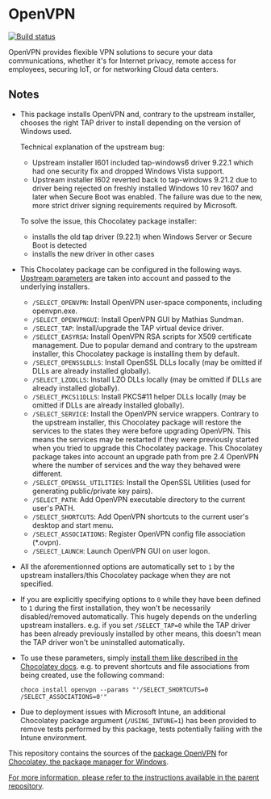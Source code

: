 # OpenVPN
[![Build status](https://ci.appveyor.com/api/projects/status/ljn8uk100etk8dcc?svg=true)](https://ci.appveyor.com/project/wget/chocolatey-package-openvpn)

OpenVPN provides flexible VPN solutions to secure your data communications, whether it's for Internet privacy, remote access for employees, securing IoT, or for networking Cloud data centers.

## Notes

* This package installs OpenVPN and, contrary to the upstream installer, chooses the right TAP driver to install depending on the version of Windows used.

  Technical explanation of the upstream bug:
  * Upstream installer I601 included tap-windows6 driver 9.22.1 which had one security fix and dropped Windows Vista support.
  * Upstream installer I602 reverted back to tap-windows 9.21.2 due to driver being rejected on freshly installed Windows 10 rev 1607 and later when Secure Boot was enabled. The failure was due to the new, more strict driver signing requirements required by Microsoft.

  To solve the issue, this Chocolatey package installer:
  * installs the old tap driver (9.22.1) when Windows Server or Secure Boot is detected
  * installs the new driver in other cases

* This Chocolatey package can be configured in the following ways. [Upstream parameters](https://github.com/OpenVPN/openvpn-build/blob/c92af79befec86f21b257b5defba0becb3d7641f/windows-nsis/openvpn.nsi#L551) are taken into account and passed to the underlying installers.

  * `/SELECT_OPENVPN`: Install OpenVPN user-space components, including openvpn.exe.
  * `/SELECT_OPENVPNGUI`: Install OpenVPN GUI by Mathias Sundman.
  * `/SELECT_TAP`: Install/upgrade the TAP virtual device driver.
  * `/SELECT_EASYRSA`: Install OpenVPN RSA scripts for X509 certificate management. Due to popular demand and contrary to the upstream installer, this Chocolatey package is installing them by default.
  * `/SELECT_OPENSSLDLLS`: Install OpenSSL DLLs locally (may be omitted if DLLs are already installed globally).
  * `/SELECT_LZODLLS`: Install LZO DLLs locally (may be omitted if DLLs are already installed globally).
  * `/SELECT_PKCS11DLLS`: Install PKCS#11 helper DLLs locally (may be omitted if DLLs are already installed globally).
  * `/SELECT_SERVICE`: Install the OpenVPN service wrappers. Contrary to the upstream installer, this Chocolatey package will restore the services to the states they were before upgrading OpenVPN. This means the services may be restarted if they were previously started when you tried to upgrade this Chocolatey package. This Chocolatey package takes into account an upgrade path from pre 2.4 OpenVPN where the number of services and the way they behaved were different.
  * `/SELECT_OPENSSL_UTILITIES`: Install the OpenSSL Utilities (used for generating public/private key pairs).
  * `/SELECT_PATH`: Add OpenVPN executable directory to the current user's PATH.
  * `/SELECT_SHORTCUTS`: Add OpenVPN shortcuts to the current user's desktop and start menu.
  * `/SELECT_ASSOCIATIONS`: Register OpenVPN config file association (*.ovpn).
  * `/SELECT_LAUNCH`: Launch OpenVPN GUI on user logon.

* All the aforementionned options are automatically set to `1` by the upstream installers/this Chocolatey package when they are not specified.

* If you are explicitly specifying options to `0` while they have been defined to `1` during the first installation, they won't be necessarily disabled/removed automatically. This hugely depends on the underling upstream installers. e.g. if you set `/SELECT_TAP=0` while the TAP driver has been already previously installed by other means, this doesn't mean the TAP driver won't be uninstalled automatically.

* To use these parameters, simply [install them like described in the Chocolatey docs](https://chocolatey.org/docs/how-to-parse-package-parameters-argument#installing-with-package-parameters). e.g. to prevent shortcuts and file associations from being created, use the following command:
  ```
  choco install openvpn --params "'/SELECT_SHORTCUTS=0 /SELECT_ASSOCIATIONS=0'"
  ```

* Due to deployment issues with Microsoft Intune, an additional Chocolatey package argument (`/USING_INTUNE=1`) has been provided to remove tests performed by this package, tests potentially failing with the Intune environment.


This repository contains the sources of the [package OpenVPN](https://chocolatey.org/packages/openvpn/) for [Chocolatey, the package manager for Windows](https://chocolatey.org/).

[For more information, please refer to the instructions available in the parent repository](https://github.com/wget/chocolatey-packages).
